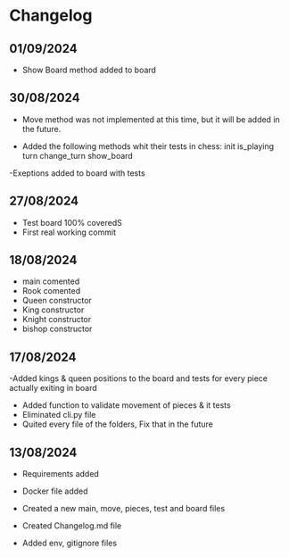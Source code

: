# Changelog

## 01/09/2024
- Show Board method added to board
## 30/08/2024

- Move method was not implemented at this time, but it will be added in the future.

- Added the following methods whit their tests in chess:
    init
    is_playing
    turn
    change_turn
    show_board

-Exeptions added to board with tests  

## 27/08/2024
- Test board 100% coveredS
- First real working commit

## 18/08/2024

- main comented
- Rook comented
- Queen constructor
- King constructor
- Knight constructor
- bishop constructor

## 17/08/2024
-Added kings & queen positions to the board and tests for every piece actually exiting in board

- Added function to validate movement of pieces & it tests
- Eliminated cli.py file
- Quited every file of the folders, Fix that in the future


## 13/08/2024

- Requirements added
- Docker file added

- Created a new main, move, pieces, test and board files 
- Created Changelog.md file
- Added env, gitignore files        